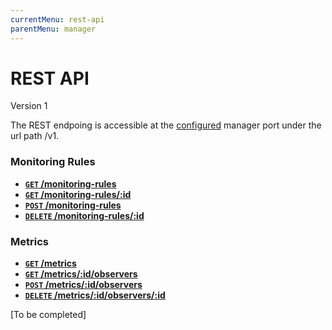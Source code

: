 ```yaml
---
currentMenu: rest-api
parentMenu: manager
---
```


# REST API

Version 1

The REST endpoing is accessible at the [configured][Configuration] manager port under the url path /v1.

### Monitoring Rules

- **[`GET` /monitoring-rules](GET-monitoring-rules.md)**
- **[`GET` /monitoring-rules/:id](GET-monitoring-rules-id.md)**
- **[`POST` /monitoring-rules](POST-monitoring-rules.md)**
- **[`DELETE` /monitoring-rules/:id](DELETE-monitoring-rules-id.md)**

### Metrics

- **[`GET` /metrics](GET-metrics.md)**
- **[`GET` /metrics/:id/observers](GET-metrics-id-observers.md)**
- **[`POST` /metrics/:id/observers](POST-metrics-id-observers.md)**
- **[`DELETE` /metrics/:id/observers/:id](DELETE-metrics-id-observers-id.md)**

[To be completed]

[Configuration]: ../configuration.md
